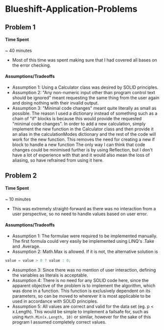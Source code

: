 # Blueshift-Application-Problems

## Problem 1

#### Time Spent
~ 40 minutes
- Most of this time was spent making sure that I had covered all bases on the error checking.

#### Assumptions/Tradeoffs
- Assumption 1: Using a Calculator class was desired by SOLID principles.
- Assumption 2: "Any non-numeric input other than program control text should be ignored" meant requesting the same thing from the user again and doing nothing with their invalid output.
- Assumption 3: "Minimal code changes" meant quite literally as small as possible. 
The reason I used a dictionary instead of something such as a chain of "if" blocks is because this would provide the requested "minimal code changes". 
In order to add a new calculation, simply implement the new function in the Calculator class and then provide it an alias in the calculationModes dictionary and the rest of the code will work for the new function. This removes the need for creating a new if block to handle a new function
The only way I can think that code changes could be minimised further is by using Reflection, but I don't have a lot of experience with that and it would also mean the loss of aliasing, so have refrained from using it here.

## Problem 2

#### Time Spent
~ 10 minutes
- This was extremely straight-forward as there was no interaction from a user perspective, so no need to handle values based on user error.

#### Assumptions/Tradeoffs
- Assumption 1: The formulae were required to be implemented manually. The first formula could very easily be implemented using LINQ's .Take and .Average.
- Assumption 2: Math.Max is allowed. If it is not, the alternative solution is
```cs
value = value > 0 ? value : 0;
```
- Assumption 3: Since there was no mention of user interaction, defining the variables as literals is acceptable.
- Assumption 4: There is no need for any SOLID code here, since the apparent objective of the problem is to implement the algorithm, which was done in a function. This function is exclusively dependent on its parameters, so can be moved to wherever it is most applicable to be used in accordance with SOLID principles.
- Assumption 5: All values are correct and valid for the data set (eg. p < x.Length). This would be simple to implement a failsafe for, such as using `Math.Min(x.Length, 10)` or similar, however for the sake of this program I assumed completely correct values.
